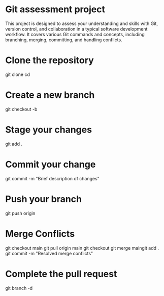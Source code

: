 # Git assessment project

This project is designed to assess your understanding and skills with Git, version control, and collaboration in a typical software development workflow. It covers various Git commands and concepts, including branching, merging, committing, and handling conflicts.

# Clone the repository

git clone <repo-url>
cd <repository-directory>

# Create a new branch

git checkout -b <feature-branch-name>

# Stage your changes

git add .

# Commit your change

git commit -m "Brief description of changes"

# Push your branch

git push origin <feature-branch-name>

# Merge Conflicts

git checkout main
git pull origin main
git checkout <feature-branch-name>
git merge maingit add .
git commit -m "Resolved merge conflicts"

# Complete the pull request

git branch -d <feature-branch-name>
